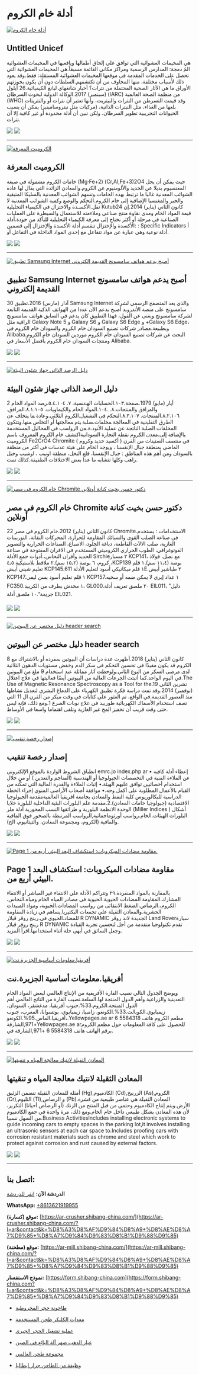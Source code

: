 # أدلة خام الكروم

<a href="https://swt.shibang-china.com/?l=ar&img&k=%D8%A3%D8%AF%D9%84%D8%A9+%D8%AE%D8%A7%D9%85+%D8%A7%D9%84%D9%83%D8%B1%D9%88%D9%85" target="_blank">![أدلة خام الكروم](http://static.shibang-china.com/all-800x300/60.jpg)</a>

## Untitled Unicef
هي المخيمات العشوائية التي توافق على إلحاق أطفالها ويافعيها في المخيمات العشوائية المُ دمجة: المدارس الرسمية ومراكز مكاني القائمة مسبقاً.هي المخيمات العشوائية التي تحصل على الخدمات المقدمة في موقعها المخيمات العشوائية المستقلة: فقط.وقد يعود ذلك لأسباب مختلفة، منها المخاوف من أن تكتشفهم.السلطات دون أن يكون بحوزتهم الأوراق.ما هي الآثار الصحية المحتملة من نترات؟ أخبار شانغهاي ليانغ الكيميائية.26 أيلول (سبتمبر) 2017.الوكالة الدولية لبحوث السرطان (IARC) من منظمة الصحة العالمية (WHO) وقد قيمت التسرطن من النترات والنيتريت، وأنها تعتبر أن نترات أو والنتريتات بلعها من الغذاء، مثل النيترات الذاتية، (مركبات مثل نيتروسامينيز) يمكن أن يسبب الحيوانات التجريبية تطوير السرطان، ولكن تبين أن أدلة محدودة أو غير كافية إلا أن نترات.


<a href="https://whatsapp.shibangsoft.com/WhatsApp.php" target="_blank" title="WhatsApp">![](http://static.shibang-china.com/icon/whatsapp.png)</a> <a href="https://swt.shibang-china.com/?l=ar&icon&k=%D8%A3%D8%AF%D9%84%D8%A9+%D8%AE%D8%A7%D9%85+%D8%A7%D9%84%D9%83%D8%B1%D9%88%D9%85" target="_blank">![](http://static.shibang-china.com/icon/chat-ar.png)</a>

---

<a href="https://swt.shibang-china.com/?l=ar&img&k=%D8%A3%D8%AF%D9%84%D8%A9+%D8%AE%D8%A7%D9%85+%D8%A7%D9%84%D9%83%D8%B1%D9%88%D9%85" target="_blank">![الكروميت المعرفة](http://static.shibang-china.com/all-800x300/699.jpg)</a>

## الكروميت المعرفة
خامات الكروم مشمولة في صيغة (Mg·Fe+2) (Cr,Al,Fe+3)2O4 حيث يمكن أن يحل المغنسيوم بديلا عن الحديد والألومنيوم عن الكروم.والمعادن الزائدة التى يقال لها عادة الشوائب المعدنية غالبا ما ترتبط بهذه الخامات.وتسهم الشوائب المعدنية بالسليكا المتبقية والجير والمغنسيا الإضافية إلى خام الكروم.التحكم والوضع وكمية الشوائب المعدنية لا تقل.الأكسـدة والاختزال فى الكيمياء التحليلية Kutub24 كانون الثاني (يناير) 2014.إن قيمة المواد الخام ومدى نقاوة منتج صناعي وملاءمته للاستعمال والسيطرة على العمليات الصناعية في مرحلة أو أكثر نحتاج إلى معرفة الكيمياء التحليلية للتأكد من جودة.أدلة الأكسدة والإختزال تنقسم أدلة الأكسدة والإختزال إلى قسمين: : Specific Indicators أ أدلة نوعية وهي عبارة عن مواد تتفاعل مع إحدى المواد الداخلة في التفاعل أو.


<a href="https://whatsapp.shibangsoft.com/WhatsApp.php" target="_blank" title="WhatsApp">![](http://static.shibang-china.com/icon/whatsapp.png)</a> <a href="https://swt.shibang-china.com/?l=ar&icon&k=%D8%A3%D8%AF%D9%84%D8%A9+%D8%AE%D8%A7%D9%85+%D8%A7%D9%84%D9%83%D8%B1%D9%88%D9%85" target="_blank">![](http://static.shibang-china.com/icon/chat-ar.png)</a>

---

<a href="https://swt.shibang-china.com/?l=ar&img&k=%D8%A3%D8%AF%D9%84%D8%A9+%D8%AE%D8%A7%D9%85+%D8%A7%D9%84%D9%83%D8%B1%D9%88%D9%85" target="_blank">![تطبيق Samsung Internet أصبح يدعم هواتف سامسونج القديمة إلكتروني](http://static.shibang-china.com/all-800x300/1401.jpg)</a>

## تطبيق Samsung Internet أصبح يدعم هواتف سامسونج القديمة إلكتروني
30 آذار (مارس) 2016.تطبيق Samsung Internet والذي يعد المتصفح الرسمي لشركة سامسونج على منصة الأندرويد أصبح يدعم الآن عددا من الهواتف الذكية القديمة التابعة لشركة سامسونج.وبغنى عن القول، فهذا التطبيق كان يدعم في السابق هواتف سامسونج الراقية مثل Galaxy Note 5 و Galaxy S6 و Galaxy S6 Edge و +Galaxy S6 Edge، وبطبيعة.مصادر شركات تصنيع السودان خام الكروم والسودان خام الكروم في Alibaba.البحث عن شركات تصنيع السودان خام الكروم موردين السودان خام الكروم ومنتجات السودان خام الكروم بأفضل الأسعار في Alibaba.


<a href="https://whatsapp.shibangsoft.com/WhatsApp.php" target="_blank" title="WhatsApp">![](http://static.shibang-china.com/icon/whatsapp.png)</a> <a href="https://swt.shibang-china.com/?l=ar&icon&k=%D8%A3%D8%AF%D9%84%D8%A9+%D8%AE%D8%A7%D9%85+%D8%A7%D9%84%D9%83%D8%B1%D9%88%D9%85" target="_blank">![](http://static.shibang-china.com/icon/chat-ar.png)</a>

---

<a href="https://swt.shibang-china.com/?l=ar&img&k=%D8%A3%D8%AF%D9%84%D8%A9+%D8%AE%D8%A7%D9%85+%D8%A7%D9%84%D9%83%D8%B1%D9%88%D9%85" target="_blank">![دﻟﻴﻞ اﻟﺮﺻﺪ اﻟﺬاﺗﻰ جهاز شئون البيئة](http://static.shibang-china.com/all-800x300/931.jpg)</a>

## دﻟﻴﻞ اﻟﺮﺻﺪ اﻟﺬاﺗﻰ جهاز شئون البيئة
2 أيار (مايو) 1979.ﺼﻔﺤﺔ.١٠٣.ﺍﻟﺤﺴﺎﺒﺎﺕ ﺍﻟﻬﻨﺩﺴﻴﺔ. ٧. ٥.٤.١٠٤.ﺭﺼﺩ ﺍﻟﻤﻭﺍﺩ ﺍﻟﺨﺎﻡ ﻭﺍﻟﻤﺭﺍﻓﻕ ﻭﺍﻟﻤﻨﺘﺠﺎﺕ.٨. .١٠٤.ﺍﻟﻤﻭﺍﺩ ﺍﻟﺨﺎﻡ ﻭﺍﻟﻜﻴﻤﺎﻭﻴﺎﺕ. ٨.١.١٠٥.ﺍﻟﻤﺭﺍﻓﻕ. ٨.٢.١٠٦.ﺍﻟﻤﻨﺘﺠﺎﺕ. ٨.٣.١٠٧.ﺍﻟﺘﺤﻜﻡ ﻓﻰ ﺍﻟﺘﺸﻐﻴل.ﺍﻟﻜﺭﻭﻡ ﺍﻟﺜﻼﺜﻲ.ﻭﻋﺎﺩﺓ ﻤﺎ ﻴﺘﺨﻠﻑ ﻋﻥ ﺍﻟﻁﺭﻕ ﺍﻟﺘﻘﻠﻴﺩﻴﺔ ﻓﻲ ﺍﻟﻤﻌﺎﻟﺠﺔ ﻤﺨﻠﻔﺎﺕ.ﺼﻠﺒﺔ ﻴﺘﻡ ﻤﻌﺎﻟﺠﺘﻬﺎ ﺃﻭ ﺍﻟﺘﺨﻠﺹ ﻤﻨﻬﺎ.ﻭﺘﺘﻜﻭﻥ ﺍﻟﻤﺨﻠﻔﺎﺕ ﺍﻟﺼﻠﺒﺔ ﺍﻟﻨﺎﺘﺠﺔ ﻋﻥ ﻋﻤﻠﻴﺔ ﺍﻷﻨﻭﺩ.ﺓ.ﻤﻥ ﺍﻟﺭﻭﺍﺴﺏ ﻓﻲ ﺍﻟﻤﺤﺎﻟﻴل.ﺍﻟﻤﺴﺘﺨﺩﻤﺔ ﺒﺎﻹﻀﺎﻓﺔ ﺇﻟﻰ.معدن الكروم نقطة التجارة السودانيةاكتشف خام الكروم المعروف باسم الكروميت Fe2CrO4 Chromite ( أكسيد حديد وكروم ) فى منتصف الستينات من القرن الماضي بمنطقة جبال الإنقسنا ، ويوجد الخام على هيئة عدسات فى أكثر من منطقة بالسودان ومن أهم هذه المناطق : جبال الإنقسنا، قلع النحل، منطقة اونيب ، اوشيب وجبل راهب وكلها تتشابه ما عدا بعض الاختلافات الطفيفة.كذلك تمت.


<a href="https://whatsapp.shibangsoft.com/WhatsApp.php" target="_blank" title="WhatsApp">![](http://static.shibang-china.com/icon/whatsapp.png)</a> <a href="https://swt.shibang-china.com/?l=ar&icon&k=%D8%A3%D8%AF%D9%84%D8%A9+%D8%AE%D8%A7%D9%85+%D8%A7%D9%84%D9%83%D8%B1%D9%88%D9%85" target="_blank">![](http://static.shibang-china.com/icon/chat-ar.png)</a>

---

<a href="https://swt.shibang-china.com/?l=ar&img&k=%D8%A3%D8%AF%D9%84%D8%A9+%D8%AE%D8%A7%D9%85+%D8%A7%D9%84%D9%83%D8%B1%D9%88%D9%85" target="_blank">![خام الكروم فى مصر Chromite دكتور حسن بخيت كنانة أونلاين](http://static.shibang-china.com/all-800x300/106.jpg)</a>

## خام الكروم فى مصر Chromite دكتور حسن بخيت كنانة أونلاين
22 كانون الثاني (يناير) 2012.خام الكروم فى مصر Chromite.الاستخدامات : يستخدم في صناعة الصلب القوى والسبائك المقاومة للحرارة، المحركات النفاثة، التوربينات الغازية، صلب الالآت القاطعة، دباغة الجلود، الاصباغ، الصناعات الحرارية والتصوير الفوتوغرافي، الطوب الحراري الكروميتي المستخدم فى الافران المفتوحة في صناعة الحديد وأفران النحاس،.ﺃﺩﻭﺍﺕ ﺟﻤﻊ ﺍﻷﺩﻟﺔ Sirchie٢ ﻣﺴﺒﺎﺭ KCP141، ﻣﻊ ﻧﺼﻞ، ﻓﻮﻻﺫ ﻛﺮﻭﻡ، ٦ ﺑﻮﺻﺔ (١٥٫٢ ﺳﻢ).٢ ﻣﻼﻗﻂ ﺑﻼﺳﺘﻴﻜﻴﺔ ٤٫٥ ،KCP139 ﺑﻮﺻﺔ (١١٫٤ ﺳﻢ).١ ﻗﻠﻢ ﺗﻌﻠﻴﻢ ﺷﻴﻨﻲ ﺃﺑﻴﺾ KCP145.١ ﻗﻠﻢ ﻣﻴﻜﺎﻧﻴﻜﻲ ﺃﺳﻮﺩ ﻟﺘﻌﻠﻴﻢ ﺍﻷﺩﻟﺔ 611E.٢ ﻃﺒﺎﺷﻴﺮ ﺃﺑﻴﺾ KCP147.١ ﻗﻠﻢ ﺗﻌﻠﻴﻢ ﺃﺳﻮﺩ ﺑﺴﻦ ﻟﻴﻔﻲ KCP157.١ ﻋﺪﺍﺩ ﺇﺑﺮﻱ ﻻ ﳝﻜﻦ ﺿﻤﻪ ﺃﻭ ﺳﺤﺒﻪ FC350.١ ﻣﺨﺪﺵ ﺑﻄﺮﻑ ﻣﻦ ﺍﻟﻜﺮﺑﻴﺪ، GL000.٢٠ ﻣﻠﺼﻖ ﺗﻌﺮﻳﻒ ﺃﺩﻟﺔ EIL011، ”ﺩﻟﻴﻞ ﺟﺮﳝﺔ“.١٠ ﻣﻠﺼﻖ ﺃﺩﻟﺔ EIL021.


<a href="https://whatsapp.shibangsoft.com/WhatsApp.php" target="_blank" title="WhatsApp">![](http://static.shibang-china.com/icon/whatsapp.png)</a> <a href="https://swt.shibang-china.com/?l=ar&icon&k=%D8%A3%D8%AF%D9%84%D8%A9+%D8%AE%D8%A7%D9%85+%D8%A7%D9%84%D9%83%D8%B1%D9%88%D9%85" target="_blank">![](http://static.shibang-china.com/icon/chat-ar.png)</a>

---

<a href="https://swt.shibang-china.com/?l=ar&img&k=%D8%A3%D8%AF%D9%84%D8%A9+%D8%AE%D8%A7%D9%85+%D8%A7%D9%84%D9%83%D8%B1%D9%88%D9%85" target="_blank">![دليل مختصر عن البيوتين header search](http://static.shibang-china.com/all-800x300/501.jpg)</a>

## دليل مختصر عن البيوتين header search
8 كانون الثاني (يناير) 2018.أظهرت عدة دراسات أن البيوتين بمفرده أو بالاشتراك مع الكروم قد يكون مفيدًا في تحسين التحكم في سكر الدم وخفض مستويات الدهون الثلاثية لدى مرضى السكر من النوع الثاني.ولوحظت آثار مماثلة عند استخدام 9 ملغ من البيوتين في اليوم الواحد.كما أثبتت الجرعات العالية من البيوتين أيضًا فعاليتها في علاج اعتلال.The Use of Magnetic Resonance Spectroscopy as a Tool for the.19 تشرين الثاني (نوفمبر) 2014.وقد تمت دراسة فكرة تطبيق الكهرباء على الدماغ البشري لتعديل نشاطها منذ العصور القديمة.في الواقع، تم العثور على كتابات في وقت مبكر من القرن ال 11 التي تصف استخدام الأسماك الكهربائية طوربيد في علاج نوبات الصرع 1.ومع ذلك، فإنه ليس حتى وقت قريب أن تحفيز المخ غير الغازية وتلقى اهتماما واسعا في الأوساط.


<a href="https://whatsapp.shibangsoft.com/WhatsApp.php" target="_blank" title="WhatsApp">![](http://static.shibang-china.com/icon/whatsapp.png)</a> <a href="https://swt.shibang-china.com/?l=ar&icon&k=%D8%A3%D8%AF%D9%84%D8%A9+%D8%AE%D8%A7%D9%85+%D8%A7%D9%84%D9%83%D8%B1%D9%88%D9%85" target="_blank">![](http://static.shibang-china.com/icon/chat-ar.png)</a>

---

<a href="https://swt.shibang-china.com/?l=ar&img&k=%D8%A3%D8%AF%D9%84%D8%A9+%D8%AE%D8%A7%D9%85+%D8%A7%D9%84%D9%83%D8%B1%D9%88%D9%85" target="_blank">![إصدار رخصة تنقيب](http://static.shibang-china.com/all-800x300/121.jpg)</a>

## إصدار رخصة تنقيب
انطباق الشروط الواردة بالموقع الإلكتروني emrc.jo index.php ar • إعطاء أدلة كافيه عن الملاءة الفنية في التخصصات الجيولوجيا أو الهندسية (المناجم والتعدين ) أو من خلال استخدام أخصائيين توافق عليهم الهيئة.• إثبات الملاءة والقدرة المالية التي تمكّنه من القيام بالأعمال المطلوبة على أكمل وجه.• موافقة أصحاب الأراضي المنوي إجراء.الخطة الدراسية للبكالوريوس كلية النفط والمعادن بجامعة افريقيا العالميةمقدمة الجيولوجيا الاقتصادية (جيولوجيا خامات المعادن).2.مقدمة علم البلورات البئية الداخلية للبلورة خلايا الوحدة الانظمة البلورية و طرائقها النسب المحورية أدلة ملر (Miller Indices ) أشكال البلورات الهيئات.الخام.رواسب أورثوماجماتية,الرواسب المرتبطة بالصخور فوق المافية والمافية (الكروم، ومجموعة المعادن، والتيتانيوم، الخ).


<a href="https://whatsapp.shibangsoft.com/WhatsApp.php" target="_blank" title="WhatsApp">![](http://static.shibang-china.com/icon/whatsapp.png)</a> <a href="https://swt.shibang-china.com/?l=ar&icon&k=%D8%A3%D8%AF%D9%84%D8%A9+%D8%AE%D8%A7%D9%85+%D8%A7%D9%84%D9%83%D8%B1%D9%88%D9%85" target="_blank">![](http://static.shibang-china.com/icon/chat-ar.png)</a>

---

<a href="https://swt.shibang-china.com/?l=ar&img&k=%D8%A3%D8%AF%D9%84%D8%A9+%D8%AE%D8%A7%D9%85+%D8%A7%D9%84%D9%83%D8%B1%D9%88%D9%85" target="_blank">![Page 1 مقاومة مضادات الميكروبات: استكشاف البعد البيئي أربع من.](http://static.shibang-china.com/all-800x300/422.jpg)</a>

## Page 1 مقاومة مضادات الميكروبات: استكشاف البعد البيئي أربع من.
بالمقارنة بالمواد المنفردة.۲۹ وتتراكم الأدلة على الانتقاء غير المباشر أو الانتقاء المشارك.المقاومة المضادات الحيوية.الحيوية في مصادر المياه الخام ومياه.النحاس، الكروم،.الرصاص.الضغط الانتقائی من رواسب المضادات.الحيوية، ومواد المبيدات الحشرية.والمعادن الثقيلة على تجمعات البكتيريا.يساهم في زيادة المقاومة للمضاد.الحيوي في.رينج روڤر ڤيلار R DYNAMIC الجديدة لاند روڤر Land Roverسيارة رينج روفر ڤيلار R DYNAMIC تقدم تكنولوجيا متقدمة من أجل لتحسين تجربة القيادة وجعل السائق في أبهى حلة أثناء استخدامها.اقرأ المزيد.


<a href="https://whatsapp.shibangsoft.com/WhatsApp.php" target="_blank" title="WhatsApp">![](http://static.shibang-china.com/icon/whatsapp.png)</a> <a href="https://swt.shibang-china.com/?l=ar&icon&k=%D8%A3%D8%AF%D9%84%D8%A9+%D8%AE%D8%A7%D9%85+%D8%A7%D9%84%D9%83%D8%B1%D9%88%D9%85" target="_blank">![](http://static.shibang-china.com/icon/chat-ar.png)</a>

---

<a href="https://swt.shibang-china.com/?l=ar&img&k=%D8%A3%D8%AF%D9%84%D8%A9+%D8%AE%D8%A7%D9%85+%D8%A7%D9%84%D9%83%D8%B1%D9%88%D9%85" target="_blank">![أفريقيا.معلومات أساسية الجزيرة.نت](http://static.shibang-china.com/all-800x300/1482.jpg)</a>

## أفريقيا.معلومات أساسية الجزيرة.نت
ويوضح الجدول التالي نصيب القارة الأفريقية من الإنتاج العالمي لبعض المواد الخام التعدينية والزراعية وأهم الدول المنتجة لها.السلعة.نصيب القارة من الناتج العالمي.أهم الدول المنتجة.الكروم.33%.جنوب أفريقيا، مدغشقر، السودان، زيمبابوي.الكوبالت.33%.الكونغو، زامبيا، زيمبابوي، بوتسوانا، المغرب، جنوب أفريقيا.الماس.95%.الكونغو،.Yellowpages.ae ar مطعم الكروم هاتف 5584318 6 +971,الشارقةYellowpages.ae arللحصول على كافة المعلومات حول مطعم الكروم برقم الهاتف هاتف 5584318 6 +971,الشارقة في.


<a href="https://whatsapp.shibangsoft.com/WhatsApp.php" target="_blank" title="WhatsApp">![](http://static.shibang-china.com/icon/whatsapp.png)</a> <a href="https://swt.shibang-china.com/?l=ar&icon&k=%D8%A3%D8%AF%D9%84%D8%A9+%D8%AE%D8%A7%D9%85+%D8%A7%D9%84%D9%83%D8%B1%D9%88%D9%85" target="_blank">![](http://static.shibang-china.com/icon/chat-ar.png)</a>

---

<a href="https://swt.shibang-china.com/?l=ar&img&k=%D8%A3%D8%AF%D9%84%D8%A9+%D8%AE%D8%A7%D9%85+%D8%A7%D9%84%D9%83%D8%B1%D9%88%D9%85" target="_blank">![المعادن الثقيلة لانتيك معالجة المياه و تنقيتها](http://static.shibang-china.com/all-800x300/543.jpg)</a>

## المعادن الثقيلة لانتيك معالجة المياه و تنقيتها
أمثلة للمعادن الثقيلة تتضمن الزئبق (Hg),الكادميوم (Cd),الزرنيخ (As),الكروم (Cr),الثليوم (Tl),و الرصاص (Pb).المعادن الثقيلة هي عناصر طبيعية من قشرة الأرض.ويتم إنتاج الكادميوم وحتمي من قبل المنتج من الزنك (أو الرصاص أحيانا) التكرير، لأن هذه المعادن بشكل طبيعي داخل خام الخام.ومع ذلك، مرة واحدة في جمع الكادميوم من السهل نسبيا.Business ActivitiesIncludes installing electronic systems to guide incoming cars to empty spaces in the parking lot,it involves installing an ultrasonic sensors at each car space to.Includes proofing cars with corrosion resistant materials such as chrome and steel which work to protect against corrosion and rust caused by external factors.


<a href="https://whatsapp.shibangsoft.com/WhatsApp.php" target="_blank" title="WhatsApp">![](http://static.shibang-china.com/icon/whatsapp.png)</a> <a href="https://swt.shibang-china.com/?l=ar&icon&k=%D8%A3%D8%AF%D9%84%D8%A9+%D8%AE%D8%A7%D9%85+%D8%A7%D9%84%D9%83%D8%B1%D9%88%D9%85" target="_blank">![](http://static.shibang-china.com/icon/chat-ar.png)</a>

---
## اتصل بنا:

**الدردشة الآن:** [انقر للدردشة](https://swt.shibang-china.com?l=ar&contact&k=%D8%A3%D8%AF%D9%84%D8%A9+%D8%AE%D8%A7%D9%85+%D8%A7%D9%84%D9%83%D8%B1%D9%88%D9%85)

**WhatsApp:**  [+8613621919955](https://whatsapp.shibangsoft.com/WhatsApp.php)

**موقع (كسارة):** [https://ar-crusher.shibang-china.com/](https://ar-crusher.shibang-china.com/?l=ar&contact&k=%D8%A3%D8%AF%D9%84%D8%A9+%D8%AE%D8%A7%D9%85+%D8%A7%D9%84%D9%83%D8%B1%D9%88%D9%85)

**موقع (مطحنة):** [https://ar-mill.shibang-china.com/](https://ar-mill.shibang-china.com/?l=ar&contact&k=%D8%A3%D8%AF%D9%84%D8%A9+%D8%AE%D8%A7%D9%85+%D8%A7%D9%84%D9%83%D8%B1%D9%88%D9%85)

**نموذج الاستفسار:** [https://form.shibang-china.com](https://form.shibang-china.com?l=ar&contact&k=%D8%A3%D8%AF%D9%84%D8%A9+%D8%AE%D8%A7%D9%85+%D8%A7%D9%84%D9%83%D8%B1%D9%88%D9%85)

* [طاحونة حجر المخروطية](../30/%D8%B7%D8%A7%D8%AD%D9%88%D9%86%D8%A9%20%D8%AD%D8%AC%D8%B1%20%D8%A7%D9%84%D9%85%D8%AE%D8%B1%D9%88%D8%B7%D9%8A%D8%A9.md)

* [معدات الكلنكر طحن المستخدمة](../28/%D9%85%D8%B9%D8%AF%D8%A7%D8%AA%20%D8%A7%D9%84%D9%83%D9%84%D9%86%D9%83%D8%B1%20%D8%B7%D8%AD%D9%86%20%D8%A7%D9%84%D9%85%D8%B3%D8%AA%D8%AE%D8%AF%D9%85%D8%A9.md)

* [عملية تشغيل الحجر الجيري](../26/%D8%B9%D9%85%D9%84%D9%8A%D8%A9%20%D8%AA%D8%B4%D8%BA%D9%8A%D9%84%20%D8%A7%D9%84%D8%AD%D8%AC%D8%B1%20%D8%A7%D9%84%D8%AC%D9%8A%D8%B1%D9%8A.md)

* [غبار الذهب صهر آلة البائع في الصين](../29/%D8%BA%D8%A8%D8%A7%D8%B1%20%D8%A7%D9%84%D8%B0%D9%87%D8%A8%20%D8%B5%D9%87%D8%B1%20%D8%A2%D9%84%D8%A9%20%D8%A7%D9%84%D8%A8%D8%A7%D8%A6%D8%B9%20%D9%81%D9%8A%20%D8%A7%D9%84%D8%B5%D9%8A%D9%86.md)

* [مجموعة طحن العالمي](../29/%D9%85%D8%AC%D9%85%D9%88%D8%B9%D8%A9%20%D8%B7%D8%AD%D9%86%20%D8%A7%D9%84%D8%B9%D8%A7%D9%84%D9%85%D9%8A.md)

* [وظيفة من الطاحن جرار إيطاليا](../30/%D9%88%D8%B8%D9%8A%D9%81%D8%A9%20%D9%85%D9%86%20%D8%A7%D9%84%D8%B7%D8%A7%D8%AD%D9%86%20%D8%AC%D8%B1%D8%A7%D8%B1%20%D8%A5%D9%8A%D8%B7%D8%A7%D9%84%D9%8A%D8%A7.md)
